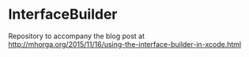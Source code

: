 # InterfaceBuilder

Repository to accompany the blog post at http://mhorga.org/2015/11/16/using-the-interface-builder-in-xcode.html
